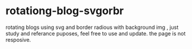 # rotationg-blog-svgorbr
rotating blogs using svg and border radious with background img , just study and referance puposes, feel free to use and update. the page is not resposive. 
